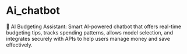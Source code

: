 # Ai_chatbot
🚀 AI Budgeting Assistant: Smart AI-powered chatbot that offers real-time budgeting tips, tracks spending patterns, allows model selection, and integrates securely with APIs to help users manage money and save effectively.